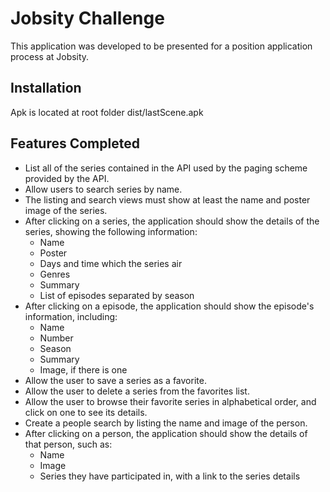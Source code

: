 # Jobsity Challenge

This application was developed to be presented for a position application process at Jobsity.

## Installation

Apk is located at root folder dist/lastScene.apk


## Features Completed
* List all of the series contained in the API used by the paging scheme provided by the API.
* Allow users to search series by name.
* The listing and search views must show at least the name and poster image of the series.
* After clicking on a series, the application should show the details of the series, showing the following information:
  * Name
  * Poster
  * Days and time which the series air
  * Genres
  * Summary
  * List of episodes separated by season
* After clicking on a episode, the application should show the episode's information, including:
  * Name
  * Number
  * Season
  * Summary
  * Image, if there is one
* Allow the user to save a series as a favorite.
* Allow the user to delete a series from the favorites list.
* Allow the user to browse their favorite series in alphabetical order, and click on one to see its details.
* Create a people search by listing the name and image of the person.
* After clicking on a person, the application should show the details of that person, such as:
  * Name
  * Image
  * Series they have participated in, with a link to the series details